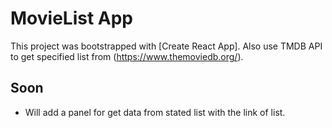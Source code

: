 # MovieList App

This project was bootstrapped with [Create React App]. Also use TMDB API to get specified list from (https://www.themoviedb.org/).

## Soon

- Will add a panel for get data from stated list with the link of list.

